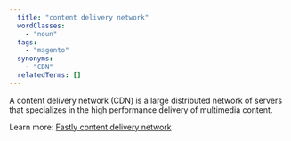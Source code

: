 ```yaml
---
  title: "content delivery network"
  wordClasses:
    - "noun"
  tags:
    - "magento"
  synonyms:
    - "CDN"
  relatedTerms: []
---
```

A content delivery network (CDN) is a large distributed network of servers that specializes in the high performance delivery of multimedia content.

Learn more: [Fastly content delivery network](https://devdocs.magento.com/cloud/cdn/cloud-fastly.html)
